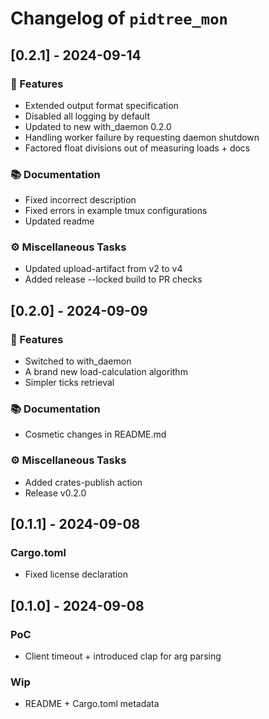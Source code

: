 # Changelog of `pidtree_mon`

## [0.2.1] - 2024-09-14

### 🚀 Features

- Extended output format specification
- Disabled all logging by default
- Updated to new with_daemon 0.2.0
- Handling worker failure by requesting daemon shutdown
- Factored float divisions out of measuring loads + docs

### 📚 Documentation

- Fixed incorrect description
- Fixed errors in example tmux configurations
- Updated readme

### ⚙️ Miscellaneous Tasks

- Updated upload-artifact from v2 to v4
- Added release --locked build to PR checks

## [0.2.0] - 2024-09-09

### 🚀 Features

- Switched to with_daemon
- A brand new load-calculation algorithm
- Simpler ticks retrieval

### 📚 Documentation

- Cosmetic changes in README.md

### ⚙️ Miscellaneous Tasks

- Added crates-publish action
- Release v0.2.0

## [0.1.1] - 2024-09-08

### Cargo.toml

- Fixed license declaration

## [0.1.0] - 2024-09-08

### PoC

- Client timeout + introduced clap for arg parsing

### Wip

- README + Cargo.toml metadata

<!-- generated by git-cliff -->
